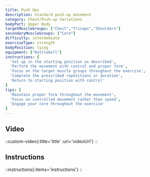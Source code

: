 ```yaml
---
title: Push Ups
description: Standard push-up movement
category: Chest/Push-up Variations
bodyPart: Upper Body
targetMuscleGroups: ["Chest","Triceps","Shoulders"]
secondaryMuscleGroups: ["Core"]
difficulty: intermediate
exerciseType: strength
bodyPosition: lying
equipment: ["Kettlebell"]
instructions: [
  'Set up in the starting position as described',
  'Perform the movement with control and proper form',
  'Focus on the target muscle groups throughout the exercise',
  'Complete the prescribed repetitions or duration',
  'Return to starting position with control'
]
tips: [
  'Maintain proper form throughout the movement',
  'Focus on controlled movement rather than speed',
  'Engage your core throughout the exercise'
]
---
```


## Video

::custom-video{:title='title' :url='videoUrl'}
::

## Instructions

::instructions{:items='instructions'}
::

